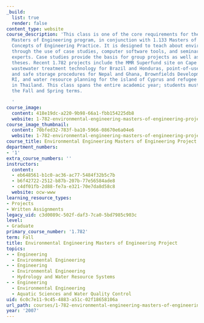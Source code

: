 ```yaml
---
_build:
  list: true
  render: false
content_type: website
course_description: 'This class is one of the core requirements for the Environmental
  Masters of Engineering program, in conjunction with 1.133 Masters of Engineering
  Concepts of Engineering Practice. It is designed to teach about environmental engineering
  through the use of case studies, computer software tools, and seminars from industrial
  experts. Case studies provide the basis for group projects as well as individual
  theses. Recent 1.782 projects include the MMR Superfund site on Cape Cod, appropriate
  wastewater treatment technology for Brazil and Honduras, point-of-use water treatment
  and safe storage procedures for Nepal and Ghana, Brownfields Development in Providence,
  RI, and water resource planning for the island of Cyprus and refugee settlements
  in Thailand. This class spans the entire academic year; students must register for
  the Fall and Spring terms.

  '
course_image:
  content: 418e19dc-a220-9b98-66a1-fbb154225db8
  website: 1-782-environmental-engineering-masters-of-engineering-project-fall-2007-spring-2008
course_image_thumbnail:
  content: 70bfed32-783f-ba10-5966-08670e6a04e6
  website: 1-782-environmental-engineering-masters-of-engineering-project-fall-2007-spring-2008
course_title: Environmental Engineering Masters of Engineering Project
department_numbers:
- '1'
extra_course_numbers: ''
instructors:
  content:
  - eb648561-b1c0-ac36-ac77-5484f32b5c7b
  - b6f42722-2512-b87b-207b-77e56584ade8
  - c4df01fb-2d88-fe7a-e321-70e7da8d58c8
  website: ocw-www
learning_resource_types:
- Projects
- Written Assignments
legacy_uid: c3d0089c-502f-daf3-7ca0-5bd7985c903c
level:
- Graduate
primary_course_number: '1.782'
term: Fall
title: Environmental Engineering Masters of Engineering Project
topics:
- - Engineering
  - Environmental Engineering
- - Engineering
  - Environmental Engineering
  - Hydrology and Water Resource Systems
- - Engineering
  - Environmental Engineering
  - Aquatic Sciences and Water Quality Control
uid: 6c0c7e11-9c45-4883-a51c-02f18658106a
url_path: courses/1-782-environmental-engineering-masters-of-engineering-project-fall-2007-spring-2008
year: '2007'
---
```

